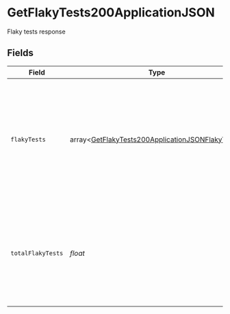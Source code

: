 # GetFlakyTests200ApplicationJSON

Flaky tests response


## Fields

| Field                                                                                                                                                      | Type                                                                                                                                                       | Required                                                                                                                                                   | Description                                                                                                                                                | Example                                                                                                                                                    |
| ---------------------------------------------------------------------------------------------------------------------------------------------------------- | ---------------------------------------------------------------------------------------------------------------------------------------------------------- | ---------------------------------------------------------------------------------------------------------------------------------------------------------- | ---------------------------------------------------------------------------------------------------------------------------------------------------------- | ---------------------------------------------------------------------------------------------------------------------------------------------------------- |
| `flakyTests`                                                                                                                                               | array<[GetFlakyTests200ApplicationJSONFlakyTests](../../models/operations/GetFlakyTests200ApplicationJSONFlakyTests.md)>                                   | :heavy_check_mark:                                                                                                                                         | A list of all instances of flakes. Note that a test is no longer considered flaky after 2 weeks have passed without a flake. Each flake resets this timer. |                                                                                                                                                            |
| `totalFlakyTests`                                                                                                                                          | *float*                                                                                                                                                    | :heavy_check_mark:                                                                                                                                         | A count of unique tests that have failed. If your project has N tests that have flaked multiple times each, this will be equal to N.                       | 5                                                                                                                                                          |